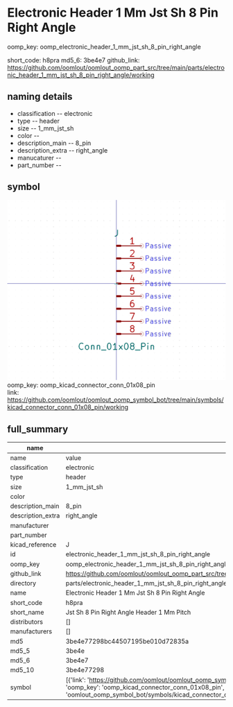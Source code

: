 # Electronic Header 1 Mm Jst Sh 8 Pin Right Angle
oomp_key: oomp_electronic_header_1_mm_jst_sh_8_pin_right_angle 


short_code: h8pra
md5_6: 3be4e7
github_link: https://github.com/oomlout/oomlout_oomp_part_src/tree/main/parts/electronic_header_1_mm_jst_sh_8_pin_right_angle/working
## naming details
* classification -- electronic
* type -- header
* size -- 1_mm_jst_sh
* color -- 
* description_main -- 8_pin
* description_extra -- right_angle
* manucaturer -- 
* part_number -- 



## symbol

![](symbol/0/working/working_600.png)  
oomp_key: oomp_kicad_connector_conn_01x08_pin  
link: https://github.com/oomlout/oomlout_oomp_symbol_bot/tree/main/symbols/kicad_connector_conn_01x08_pin/working  


## full_summary
| name | value | 
| --- | --- | 
| name | value | 
| classification | electronic | 
| type | header | 
| size | 1_mm_jst_sh | 
| color |  | 
| description_main | 8_pin | 
| description_extra | right_angle | 
| manufacturer |  | 
| part_number |  | 
| kicad_reference | J | 
| id | electronic_header_1_mm_jst_sh_8_pin_right_angle | 
| oomp_key | oomp_electronic_header_1_mm_jst_sh_8_pin_right_angle | 
| github_link | https://github.com/oomlout/oomlout_oomp_part_src/tree/main/parts/electronic_header_1_mm_jst_sh_8_pin_right_angle/working | 
| directory | parts/electronic_header_1_mm_jst_sh_8_pin_right_angle | 
| name | Electronic Header 1 Mm Jst Sh 8 Pin Right Angle | 
| short_code | h8pra | 
| short_name | Jst Sh 8 Pin Right Angle Header 1 Mm Pitch | 
| distributors | [] | 
| manufacturers | [] | 
| md5 | 3be4e77298bc44507195be010d72835a | 
| md5_5 | 3be4e | 
| md5_6 | 3be4e7 | 
| md5_10 | 3be4e77298 | 
| symbol | [{'link': 'https://github.com/oomlout/oomlout_oomp_symbol_bot/tree/main/symbols/kicad_connector_conn_01x08_pin', 'oomp_key': 'oomp_kicad_connector_conn_01x08_pin', 'directory': 'oomlout_oomp_symbol_bot/symbols/kicad_connector_conn_01x08_pin//working/working.kicad_sym'}] | 
